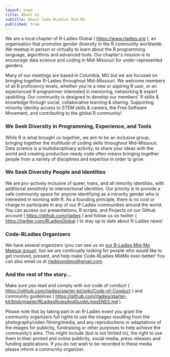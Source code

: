 ```yaml
---
layout: page
title: About Us
subtitle: About Code-RLadies Mid-MO
published: true
---
```


We are a local chapter of R-Ladies Global ( https://www.rladies.org ), an organisation that promotes gender diversity in the R community worldwide. We meetup in person or virtually to learn about the R programming language, algorithms and advanced tools. Our chapter's mission is to encourage data science and coding in Mid-Missouri for under-represented genders. 

Many of our meetings are based in Columbia, MO but we are focused on bringing together R-Ladies throughout Mid-Missouri. We welcome members of all R proficiency levels, whether you're a new or aspiring R user, or an experienced R programmer interested in mentoring, networking & expert upskilling. Our community is designed to develop our members' R skills & knowledge through social, collaborative learning & sharing. Supporting minority identity access to STEM skills & careers, the Free Software Movement, and contributing to the global R community!

### We Seek Diversity in Programming, Experience, and Tools

While R is what brought us together, we aim to be an inclusive group, bringing together the multitude of coding skills throughout Mid-Missouri. Data science is a multidisciplinary activity; to share your ideas with the world and creating production-ready code often means bringing together people from a variety of disciplines and expertise in order to grow. 

### We Seek Diversity People and Identities

We are pro-actively inclusive of queer, trans, and all minority identities, with additional sensitivity to intersectional identities. Our priority is to provide a safe community space for anyone identifying as a minority gender who is interested in working with R. As a founding principle, there is no cost or charge to participate in any of our R-Ladies communities around the world. You can access our presentations, R scripts, and Projects on our Github account ( https://github.com/rladies ) and follow us on twitter ( https://twitter.com/RLadiesGlobal ) to stay up to date about R-Ladies news!

### Code-RLadies Organizers

We have several organizers (you can see us on [our R-Ladies Mid-Mo Meetup group](https://www.meetup.com/rladies-mid-mo/)), but we are continually looking for people who would like to get involved, present, and help make Code-RLadies MidMo even better! You can also email us at [rladiesmidmo@gmail.com](mailto:rladiesmidmo@gmail.com).

### And the rest of the story...

Make sure you read and comply with our code of conduct ( https://github.com/rladies/starter-kit/wiki/Code-of-Conduct ) and community guidelines ( https://github.com/rladies/starter-kit/blob/master/RLadiesRulesAndGuideLinesENES.md ).

Please note that by taking part in an R-Ladies event you grant the community organizers full rights to use the images resulting from the photography/video filming/media, and any reproductions or adaptations of the images for publicity, fundraising or other purposes to help achieve the community’s aims. This might include (but is not limited to), the right to use them in their printed and online publicity, social media, press releases and funding applications. If you do not wish to be recorded in these media please inform a community organizer.
